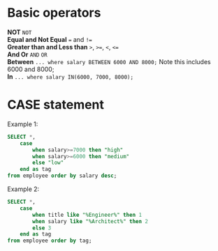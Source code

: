 # Basic operators
**NOT** `NOT`		  
**Equal and Not Equal** `=` and `!=`  
**Greater than and Less than** `>`, `>=`, `<`, `<=`  
**And Or** `AND` `OR`  
**Between** `... where salary BETWEEN 6000 AND 8000;` Note this includes 6000 and 8000;  
**In** `... where salary IN(6000, 7000, 8000);`  

# CASE statement
Example 1:  
```sql
SELECT *,
	case
		when salary>=7000 then "high"
		when salary>=6000 then "medium"
		else "low"
	end as tag
from employee order by salary desc;
```
Example 2:
```sql
SELECT *,
	case
		when title like "%Engineer%" then 1
		when salary like "%Architect%" then 2
		else 3
	end as tag
from employee order by tag;
```